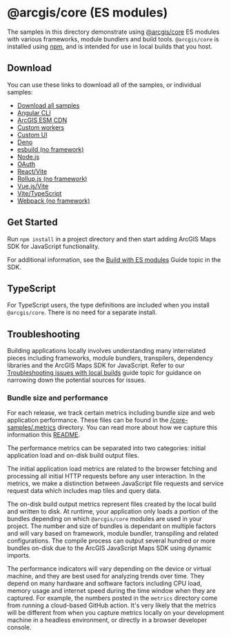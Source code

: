 # @arcgis/core (ES modules)

The samples in this directory demonstrate using [@arcgis/core](https://www.npmjs.com/package/@arcgis/core) ES modules with various frameworks, module bundlers and build tools. `@arcgis/core` is installed using [npm](https://docs.npmjs.com/downloading-and-installing-packages-locally), and is intended for use in local builds that you host.

## Download

You can use these links to download all of the samples, or individual samples:

* [Download all samples](https://download-directory.github.io?url=https://github.com/Esri/jsapi-resources/tree/main/core-samples)
* [Angular CLI](https://download-directory.github.io?url=https://github.com/Esri/jsapi-resources/tree/main/core-samples/jsapi-angular-cli/)
* [ArcGIS ESM CDN](https://download-directory.github.io?url=https://github.com/Esri/jsapi-resources/tree/main/core-samples/jsapi-esm-cdn/)
* [Custom workers](https://download-directory.github.io?url=https://github.com/Esri/jsapi-resources/tree/main/core-samples/jsapi-custom-workers/)
* [Custom UI](https://download-directory.github.io?url=https://github.com/Esri/jsapi-resources/tree/main/core-samples/jsapi-custom-ui/)
* [Deno](https://download-directory.github.io?url=https://github.com/Esri/jsapi-resources/tree/main/core-samples/jsapi-deno/)
* [esbuild (no framework)](https://download-directory.github.io?url=https://github.com/Esri/jsapi-resources/tree/main/core-samples/esbuild/)
* [Node.js](https://download-directory.github.io?url=https://github.com/Esri/jsapi-resources/tree/main/core-samples/jsapi-node/)
* [OAuth](https://download-directory.github.io?url=https://github.com/Esri/jsapi-resources/tree/main/core-samples/jsapi-oauth/)
* [React/Vite](https://download-directory.github.io?url=https://github.com/Esri/jsapi-resources/tree/main/core-samples/jsapi-react/)
* [Rollup.js (no framework)](https://download-directory.github.io?url=https://github.com/Esri/jsapi-resources/tree/main/core-samples/rollup/)
* [Vue.js/Vite](https://download-directory.github.io?url=https://github.com/Esri/jsapi-resources/tree/main/core-samples/jsapi-vue/)
* [Vite/TypeScript](https://download-directory.github.io?url=https://github.com/Esri/jsapi-resources/tree/main/core-samples/jsapi-vite-ts/)
* [Webpack (no framework)](https://download-directory.github.io?url=https://github.com/Esri/jsapi-resources/tree/main/core-samples/webpack/)

## Get Started

Run `npm install` in a project directory and then start adding ArcGIS Maps SDK for JavaScript functionality.

For additional information, see the [Build with ES modules](https://developers.arcgis.com/javascript/latest/es-modules/) Guide topic in the SDK.

## TypeScript

For TypeScript users, the type definitions are included when you install `@arcgis/core`. There is no need for a separate install.

## Troubleshooting

Building applications locally involves understanding many interrelated pieces including frameworks, module bundlers, transpilers, dependency libraries and the ArcGIS Maps SDK for JavaScript. Refer to our [Troubleshooting issues with local builds](https://developers.arcgis.com/javascript/latest/troubleshooting/) guide topic for guidance on narrowing down the potential sources for issues.

### Bundle size and performance

For each release, we track certain metrics including bundle size and web application performance. These files can be found in the [/core-samples/.metrics](./.metrics/) directory. You can read more about how we capture this information this [README](../.github/scripts/README.md).

The performance metrics can be separated into two categories: initial application load and on-disk build output files.

The initial application load metrics are related to the browser fetching and processing all initial HTTP requests before any user interaction. In the metrics, we make a distinction between JavaScript file requests and service request data which includes map tiles and query data.

The on-disk build output metrics represent files created by the local build and written to disk. At runtime, your application only loads a portion of the bundles depending on which `@arcgis/core` modules are used in your project. The number and size of bundles is dependant on multiple factors and will vary based on framework, module bundler, transpiling and related configurations. The compile process can output several hundred or more bundles on-disk due to the ArcGIS JavaScript Maps SDK using dynamic imports. 

The performance indicators will vary depending on the device or virtual machine, and they are best used for analyzing trends over time. They depend on many hardware and software factors including CPU load, memory usage and internet speed during the time window when they are captured. For example, the numbers posted in the `metrics` directory come from running a cloud-based GitHub action. It's very likely that the metrics will be different from when you capture metrics locally on your development machine in a headless environment, or directly in a browser developer console.
